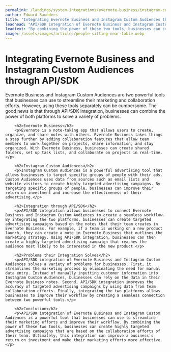 ```yaml
---
permalink: /landings/system-integrations/evernote-business/instagram-custom-audiences
author: Edward Saunders
title: "Integrating Evernote Business and Instagram Custom Audiences through API/SDK"
leadhead: "API/SDK integration of Evernote Business and Instagram Custom Audiences is a powerful tool that businesses can use to streamline their marketing efforts and improve their workflow"
leadtext: "By combining the power of these two tools, businesses can create highly targeted advertising campaigns that are based on the collaboration efforts of their team. Ultimately, this integration can improve a business's return on investment and make their marketing efforts more effective."
image: /assets/images/articles/people-sitting-near-table.webp
---
```

<div class="arttext">        <h1>Integrating Evernote Business and Instagram Custom Audiences through API/SDK</h1>
        <p>Evernote Business and Instagram Custom Audiences are two powerful tools that businesses can use to streamline their marketing and collaboration efforts. However, using these tools separately can be cumbersome. The good news is that through API/SDK integration, businesses can combine the power of both platforms to solve a variety of problems.</p>
        
        <h2>Evernote Business</h2>
        <p>Evernote is a note-taking app that allows users to create, organize, and share notes with others. Evernote Business takes things a step further by adding collaboration features that allow team members to work together on projects, share information, and stay organized. With Evernote Business, businesses can create shared folders, set up task lists, and collaborate on projects in real-time.</p>
        
        <h2>Instagram Custom Audiences</h2>
        <p>Instagram Custom Audiences is a powerful advertising tool that allows businesses to target specific groups of people with their ads. Custom Audiences uses data from sources such as email lists and website visitors to create highly targeted advertising campaigns. By targeting specific groups of people, businesses can improve their return on investment and increase the effectiveness of their advertising.</p>
        
        <h2>Integration through API/SDK</h2>
        <p>API/SDK integration allows businesses to connect Evernote Business and Instagram Custom Audiences to create a seamless workflow. By integrating the two platforms, businesses can create targeted advertising campaigns based on the notes that their team creates in Evernote Business. For example, if a team is working on a new product launch, they can create a note in Evernote Business that outlines the marketing strategy. Using API/SDK integration, businesses can then create a highly targeted advertising campaign that reaches the audience most likely to be interested in the new product.</p>
        
        <h2>Problems their Integration Solves</h2>
        <p>API/SDK integration of Evernote Business and Instagram Custom Audiences solves a variety of problems for businesses. First, it streamlines the marketing process by eliminating the need for manual data entry. Instead of manually inputting customer information into Instagram Custom Audiences, businesses can rely on the data in their Evernote Business notes. Second, API/SDK integration improves the accuracy of targeted advertising campaigns by using data from team collaboration efforts. Finally, integrating the two platforms allows businesses to improve their workflow by creating a seamless connection between two powerful tools.</p>
        
        <h2>Conclusion</h2>
        <p>API/SDK integration of Evernote Business and Instagram Custom Audiences is a powerful tool that businesses can use to streamline their marketing efforts and improve their workflow. By combining the power of these two tools, businesses can create highly targeted advertising campaigns that are based on the collaboration efforts of their team. Ultimately, this integration can improve a business's return on investment and make their marketing efforts more effective.</p>
</div>